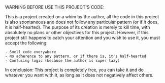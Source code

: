 WARNING BEFORE USE THIS PROJECT'S CODE:

This is a project created on a whim by the author, all the code in this project is also spontaneous and does not follow any particular pattern (or if it does, it is half-hearted). The purpose of its creation is merely to kill time, with absolutely no plans or other objectives for this project. However, if this project still happens to catch your attention and you wish to use it, you must accept the following:

    - Smell code everywhere
    - No adherence to any pattern, or if there is, it's half-hearted
    - Confusing logic (because the author is super lazy)

In conclusion: This project is completely free, you can take it and do whatever you want with it, as long as it does not negatively affect others.
